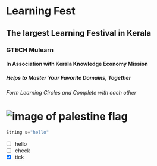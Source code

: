 # Learning Fest
## The largest Learning Festival in Kerala
### GTECH Mulearn
#### In Association with Kerala Knowledge Economy Mission
##### Helps to Master Your Favorite Domains, Together
###### Form Learning Circles and Complete with each other

# ![image of palestine flag](https://th.bing.com/th?id=OIP.p4udqMyFCRbkKrkbMoLYhAHaEK&w=333&h=187&c=8&rs=1&qlt=90&o=6&dpr=1.3&pid=3.1&rm=2)

``` python
String s="hello"
```
- [ ] hello
- [ ] check
- [X] tick

